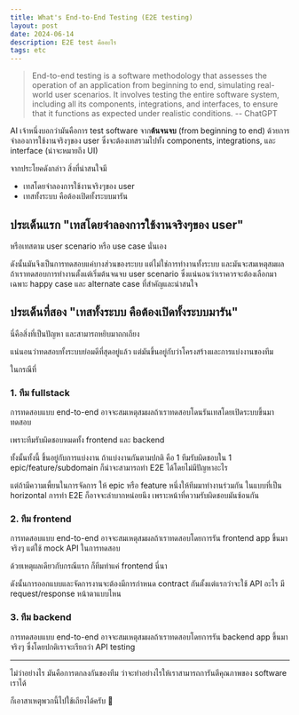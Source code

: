 ```yaml
---
title: What's End-to-End Testing (E2E testing)
layout: post
date: 2024-06-14
description: E2E test คืออะไร
tags: etc
---
```


> End-to-end testing is a software methodology that assesses the operation of an application from beginning to end, simulating real-world user scenarios. It involves testing the entire software system, including all its components, integrations, and interfaces, to ensure that it functions as expected under realistic conditions.
> -- ChatGPT

AI เจ้าหนึ่งบอกว่ามันคือการ test software จาก**ต้นจนจบ** (from beginning to end) ด้วยการจำลองการใช้งานจริงๆของ user ซึ่งจะต้องเทสรวมไปทั้ง components, integrations, และ interface (น่าจะหมายถึง UI)

จากประโยคดังกล่าว สิ่งที่น่าสนใจมี

- เทสโดยจำลองการใช้งานจริงๆของ user
- เทสทั้งระบบ คือต้องเปิดทั้งระบบมารัน

## ประเด็นแรก "เทสโดยจำลองการใช้งานจริงๆของ user"

หรือเทสตาม user scenario หรือ use case นั่นเอง

ดังนั้นมันจึงเป็นการทดสอบแค่บางส่วนของระบบ แต่ไม่ใช่การทำงานทั้งระบบ และมันจะสมเหตุสมผลถ้าเราทดสอบการทำงานตั้งแต่เริ่มต้นจนจบ user scenario ซึ่งแน่นอนว่าเราควรจะต้องเลือกมาเฉพาะ happy case และ alternate case ที่สำคัญและน่าสนใจ

## ประเด็นที่สอง "เทสทั้งระบบ คือต้องเปิดทั้งระบบมารัน"

นี่คือสิ่งที่เป็นปัญหา และสามารถหยิบมาถกเถียง

แน่นอนว่าทดสอบทั้งระบบย่อมดีที่สุดอยู่แล้ว แต่มันขึ้นอยู่กับว่าโครงสร้างและการแบ่งงานของทีม

ในกรณีที่

### 1. ทีม fullstack

การทดสอบแบบ end-to-end อาจจะสมเหตุสมผลถ้าเราทดสอบโดนรันเทสโดยเปิดระบบขึ้นมาทดสอบ

เพราะทีมรับผิดชอบหมดทั้ง frontend และ backend 

ทั้งนั้นทั้งนี้ ขึ้นอยู่กับการแบ่งงาน ถ้าแบ่งงานกันตามปกติ คือ 1 ทีมรับผิดชอบใน 1 epic/feature/subdomain ก็น่าจะสามารถทำ E2E ได้โดยไม่มีปัญหาอะไร

แต่ถ้ามีความเพี้ยนในการจัดการ ให้ epic หรือ feature หนึ่งให้ทีมมาทำงานร่วมกัน ในแบบที่เป็น horizontal การทำ E2E ก็อาจจะลำบากหน่อยนึง เพราะหน้าที่ความรับผิดชอบมันซ้อนกัน

### 2. ทีม frontend 

การทดสอบแบบ end-to-end อาจจะสมเหตุสมผลถ้าเราทดสอบโดยการรัน frontend app ขึ้นมาจริงๆ แต่ใช้ mock API ในการทดสอบ

ด้วยเหตุผลเดียวกับกรณีแรก ก็ทีมทำแค่ frontend นี่นา 

ดังนั้นการออกแบบและจัดการงานจะต้องมีการกำหนด contract กันตั้งแต่แรกว่าจะใช้ API อะไร มี request/response หน้าตาแบบไหน

### 3. ทีม backend 

การทดสอบแบบ end-to-end อาจจะสมเหตุสมผลถ้าเราทดสอบโดยการรัน backend app ขึ้นมาจริงๆ ซึ่งโดยปกติเราจะเรียกว่า API testing 

---

ไม่ว่าอย่างไร มันคือการตกลงกันของทีม ว่าจะทำอย่างไรให้เราสามารถการันตีคุณภาพของ software เราได้

ก็เอาสาเหตุพวกนี้ไปใช้เถียงได้ครับ 🤣

